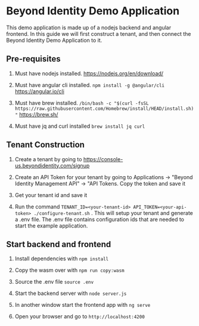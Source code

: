 # Beyond Identity Demo Application
This demo application is made up of a nodejs backend and angular frontend. 
In this guide we will first construct a tenant, and then connect the Beyond Identity Demo Application to it.

## Pre-requisites

1. Must have nodejs installed. https://nodejs.org/en/download/

2. Must have angular cli installed. `npm install -g @angular/cli` https://angular.io/cli

3. Must have brew installed. `/bin/bash -c "$(curl -fsSL https://raw.githubusercontent.com/Homebrew/install/HEAD/install.sh)"` https://brew.sh/

4. Must have jq and curl installed `brew install jq curl` 

## Tenant Construction

1. Create a tenant by going to https://console-us.beyondidentity.com/signup

2. Create an API Token for your tenant by going to Applications -> "Beyond Identity Management API" -> "API Tokens. Copy the token and save it

3. Get your tenant id and save it

4. Run the command `TENANT_ID=<your-tenant-id> API_TOKEN=<your-api-token> ./configure-tenant.sh` . This will setup your tenant and generate a .env file. The .env file contains configuration ids that are needed to start the example application. 

## Start backend and frontend

1. Install dependencies with `npm install`

2. Copy the wasm over with `npm run copy:wasm`

3. Source the .env file `source .env`

4. Start the backend server with `node server.js`

5. In another window start the frontend app with `ng serve`

6. Open your browser and go to `http://localhost:4200`